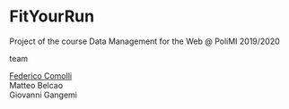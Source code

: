 # FitYourRun

Project of the course Data Management for the Web @ PoliMI 2019/2020

team

[Federico Comolli](https://github.com/federicocomolli)  
Matteo Belcao  
Giovanni Gangemi
